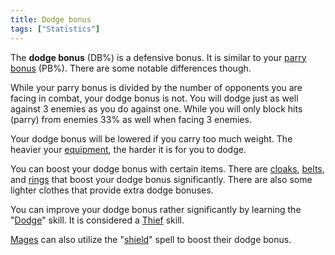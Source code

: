 ```yaml
---
title: Dodge bonus
tags: ["Statistics"]
---
```

The **dodge bonus** (DB%) is a defensive bonus. It is similar to your
[parry bonus](parry_bonus "wikilink") (PB%). There are some notable
differences though.

While your parry bonus is divided by the number of opponents you are
facing in combat, your dodge bonus is not. You will dodge just as well
against 3 enemies as you do against one. While you will only block hits
(parry) from enemies 33% as well when facing 3 enemies.

Your dodge bonus will be lowered if you carry too much weight. The
heavier your [equipment](equipment "wikilink"), the harder it is for you
to dodge.

You can boost your dodge bonus with certain items. There are
[cloaks](cloak "wikilink"), [belts](belt "wikilink"), and
[rings](ring "wikilink") that boost your dodge bonus significantly.
There are also some lighter clothes that provide extra dodge bonuses.

You can improve your dodge bonus rather significantly by learning the
"[Dodge](Dodge "wikilink")" skill. It is considered a
[Thief](Thief "wikilink") skill.

[Mages](Mage "wikilink") can also utilize the
"[shield](Shield_Spell "wikilink")" spell to boost their dodge bonus.
